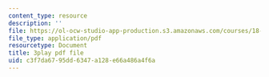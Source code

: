 ```yaml
---
content_type: resource
description: ''
file: https://ol-ocw-studio-app-production.s3.amazonaws.com/courses/18-085-computational-science-and-engineering-i-fall-2008/c3f7da6795dd6347a128e66a486a4f6a_V5EjSvx1vw0.pdf
file_type: application/pdf
resourcetype: Document
title: 3play pdf file
uid: c3f7da67-95dd-6347-a128-e66a486a4f6a
---
```

